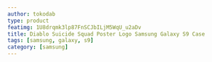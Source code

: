 ```yaml
---
author: tokodab
type: product
featimg: 1U8drqmk3lp87FnSCJbILjM5WqU_u2aDv
title: Diablo Suicide Squad Poster Logo Samsung Galaxy S9 Case
tags: [samsung, galaxy, s9]
category: [samsung]
---
```


